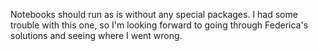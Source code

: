 Notebooks should run as is without any special packages. I had some trouble with this one, so I'm looking forward to going
through Federica's solutions and seeing where I went wrong.
